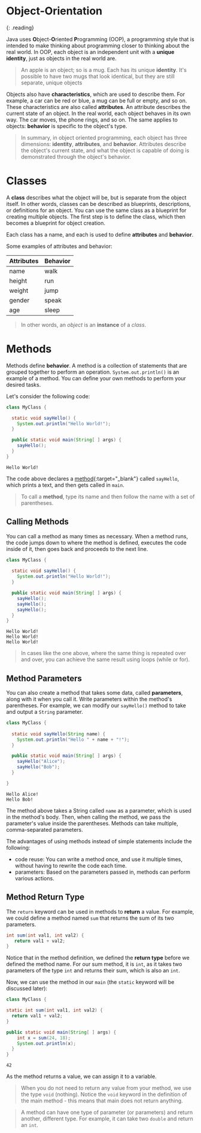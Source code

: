 # Object-Orientation
{: .reading}

Java uses **O**bject-**O**riented **P**rogramming (OOP), a programming style that is intended to make thinking about programming closer to thinking about the real world.
In OOP, each object is an independent unit with a **unique identity**, just as objects in the real world are.

> An apple is an object; so is a mug. Each has its unique **identity**. It's possible to have two mugs that look identical, but they are still separate, unique objects

Objects also have **characteristics**, which are used to describe them.
For example, a car can be red or blue, a mug can be full or empty, and so on. These characteristics are also called **attributes**. An attribute describes the current state of an object.
In the real world, each object behaves in its own way. The car moves, the phone rings, and so on.
The same applies to objects: **behavior** is specific to the object's type.

> In summary, in object oriented programming, each object has three dimensions: **identity**, **attributes**, and **behavior**.
Attributes describe the object's current state, and what the object is capable of doing is demonstrated through the object's behavior.

# Classes

A **class** describes what the object will be, but is separate from the object itself.
In other words, classes can be described as blueprints, descriptions, or definitions for an object. You can use the same class as a blueprint for creating multiple objects. The first step is to define the class, which then becomes a blueprint for object creation.

Each class has a name, and each is used to define **attributes** and **behavior**.

Some examples of attributes and behavior:

| Attributes | Behavior |
|------------|----------|
| name       | walk     |
| height     | run      |
| weight     | jump     |
| gender     | speak    |
| age        | sleep    |

> In other words, an *object* is an **instance** of a *class*.

# Methods

Methods define **behavior**. A method is a collection of statements that are grouped together to perform an operation. ``System.out.println()`` is an example of a method.
You can define your own methods to perform your desired tasks.

Let's consider the following code:
````java
class MyClass {

  static void sayHello() {
    System.out.println("Hello World!");
  }

  public static void main(String[ ] args) {
    sayHello();
  }
}
````
````plaintext
Hello World!
````

The code above declares a [method](https://en.wikipedia.org/wiki/Method_(computer_programming) "a collection of statements that are grouped together to perform an operation (also called a function)"){:target="_blank"} called ``sayHello``, which prints a text, and then gets called in ``main``.

> To call a **method**, type its name and then follow the name with a set of parentheses.

## Calling Methods
You can call a method as many times as necessary.
When a method runs, the code jumps down to where the method is defined, executes the code inside of it, then goes back and proceeds to the next line.

````java
class MyClass {
  
  static void sayHello() {
    System.out.println("Hello World!");
  }

  public static void main(String[ ] args) {
    sayHello();
    sayHello();
    sayHello();
  }
}
````
````plaintext
Hello World!
Hello World!
Hello World!
````

> In cases like the one above, where the same thing is repeated over and over, you can achieve the same result using loops (while or for).

## Method Parameters

You can also create a method that takes some data, called **parameters**, along with it when you call it. Write parameters within the method's parentheses.
For example, we can modify our ``sayHello()`` method to take and output a ``String`` parameter.

````java
class MyClass {
  
  static void sayHello(String name) {
    System.out.println("Hello " + name + "!");
  }

  public static void main(String[ ] args) {
    sayHello("Alice");
    sayHello("Bob");
  }

}
````
````plaintext
Hello Alice!
Hello Bob!
````

The method above takes a String called ``name`` as a parameter, which is used in the method's body. Then, when calling the method, we pass the parameter's value inside the parentheses.
Methods can take multiple, comma-separated parameters.

The advantages of using methods instead of simple statements include the following:
- code reuse: You can write a method once, and use it multiple times, without having to rewrite the code each time.
- parameters: Based on the parameters passed in, methods can perform various actions.

## Method Return Type

The ``return`` keyword can be used in methods to **return** a value.
For example, we could define a method named ``sum`` that returns the sum of its two parameters.

````java
int sum(int val1, int val2) {
   return val1 + val2;
}
````

Notice that in the method definition, we defined the **return type** before we defined the method name. For our sum method, it is ``int``, as it takes two parameters of the type ``int`` and returns their sum, which is also an ``int``.

Now, we can use the method in our ``main`` (the ``static`` keyword will be discussed later):

````java
class MyClass {

static int sum(int val1, int val2) {
  return val1 + val2;
}

public static void main(String[ ] args) {
    int x = sum(24, 18);
    System.out.println(x);
  }
}
````
````plaintext
42
````

As the method returns a value, we can assign it to a variable.
> When you do not need to return any value from your method, we use the type ``void`` (nothing).
Notice the ``void`` keyword in the definition of the main method - this means that main does not return anything.

> A method can have one type of parameter (or parameters) and return another, different type. For example, it can take two ``double`` and return an ``int``.